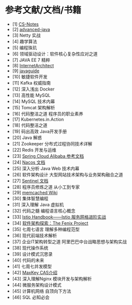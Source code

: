 # 参考文献/文档/书籍

- [1] [CS-Notes](https://cyc2018.github.io/CS-Notes/#/)
- [2] [advanced-java](https://doocs.gitee.io/advanced-java/#/)
- [3] Netty 实战
- [4] 趣学算法
- [5] 编程珠玑
- [6] 领域驱动设计：软件核心复杂性应对之道
- [7] JAVA EE 7 精粹
- [8] [InternetArchitect](https://github.com/bjmashibing/InternetArchitect)
- [9] [javaguide](https://snailclimb.gitee.io/javaguide/#/)
- [10] 敏捷软件开发
- [11] Kafka 权威指南
- [12] 深入浅出 Docker
- [13] 高性能 MySQL
- [14] MySQL 技术内幕
- [15] Tomcat 架构解析
- [16] 代码整洁之道 程序员的职业素养
- [17] Kubernetes.in.Action
- [18] 代码整洁之道
- [19] 码出高效 Java开发手册
- [20] Java 解惑
- [21] Zookeeper 分布式过程协同技术详解
- [22] Redis 开发与运维
- [23] [Spring Cloud Alibaba 参考文档](https://spring-cloud-alibaba-group.github.io/github-pages/hoxton/zh-cn/index.html)
- [24] [Nacos 文档](https://nacos.io/zh-cn/docs)
- [25] 深入分析 Java Web 技术内幕
- [26] 软件架构设计 大型网站技术架构与业务架构融合之道
- [27] [Sentinel 文档](https://sentinelguard.io/zh-cn/docs/introduction.html)
- [28] 程序员修炼之道 从小工到专家
- [29] [memcached Wiki](https://github.com/memcached/memcached/wiki)
- [30] 集体智慧编程
- [31] 深入理解 Java 虚拟机
- [32] 代码之髓 编程语言核心概念
- [33] [Istio Handbook——Istio 服务网格进阶实战](https://www.servicemesher.com/istio-handbook/)
- [34] [软件架构探索：The Fenix Project](https://icyfenix.cn/)
- [35] 七周七语言 理解多种编程范型
- [36] 现代前端技术解析
- [37] 企业IT架构转型之道 阿里巴巴中台战略思想与架构实战
- [38] 现代操作系统
- [39] 设计模式沉思录
- [40] 代码的未来
- [41] 七周七并发模型
- [42] [MaxKey CAS介绍](https://maxkey.top/zh/college/protocols/cas.html)
- [43] 深入理解Nginx 模块开发与架构解析
- [44] 微服务架构设计模式
- [45] 计算机网络 自顶向下方法
- [46] SQL 必知必会
